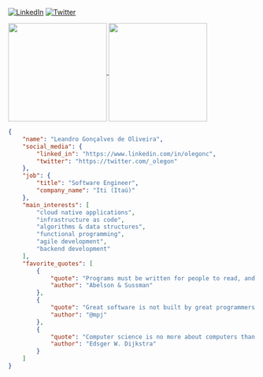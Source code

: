 [![LinkedIn](https://img.shields.io/badge/LinkedIn-olegonc-blue)](https://www.linkedin.com/in/olegonc)
[![Twitter](https://img.shields.io/badge/Twitter-__olegon-blue)](https://twitter.com/_olegon)

<a href="https://github.com/olegon">
  <img height=200 align="center" src="https://github-readme-stats.vercel.app/api?username=olegon" />
</a>
<a href="https://github.com/olegon">
  <img height=200 align="center" src="https://github-readme-stats.vercel.app/api/top-langs?username=olegon&layout=compact&langs_count=8&card_width=320" />
</a>

```json
{
    "name": "Leandro Gonçalves de Oliveira",
    "social_media": {
        "linked_in": "https://www.linkedin.com/in/olegonc",
        "twitter": "https://twitter.com/_olegon"
    },
    "job": {
        "title": "Software Engineer",
        "company_name": "Iti (Itaú)"
    },
    "main_interests": [
        "cloud native applications",
        "infrastructure as code",
        "algorithms & data structures",
        "functional programming",
        "agile development",
        "backend development"
    ],
    "favorite_quotes": [
        {
            "quote": "Programs must be written for people to read, and only incidentally for machines to execute.",
            "author": "Abelson & Sussman"
        },
        {
            "quote": "Great software is not built by great programmers. It's built by great teams." ,
            "author": "@mpj"
        },
        {
            "quote": "Computer science is no more about computers than astronomy is about telescopes." ,
            "author": "Edsger W. Dijkstra"
        }
    ]
}
```
